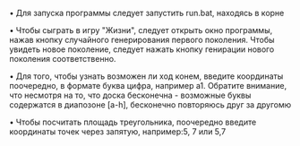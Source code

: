 • Для запуска программы следует запустить run.bat, находясь в корне

• Чтобы сыграть в игру "Жизни", следует открыть окно программы, нажав кнопку случайного генерирования первого поколения.
Чтобы увидеть новое поколение, следует нажать кнопку генирации нового поколения соответственно.

• Для того, чтобы узнать возможен ли ход конем, введите координаты поочередно, в формате буква цифра, например a1.
 Обратите внимание, что несмотря на то, что доска бесконечна - возможные буквы содержатся в диапозоне [a-h], бесконечно повторяюсь друг за другомю
 
 • Чтобы посчитать площадь треугольника, поочередно введите координаты точек через запятую, например:5, 7 или 5,7
 
